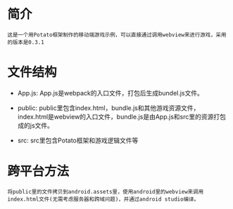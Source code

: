 # 简介

    这是一个用Potato框架制作的移动端游戏示例，可以直接通过调用webview来进行游戏，采用的版本是0.3.1

# 文件结构

*   App.js: App.js是webpack的入口文件，打包后生成bundel.js文件。

*   public: public里包含index.html，bundle.js和其他游戏资源文件，index.html是webview的入口文件，bundle.js是由App.js和src里的资源打包成的js文件。

*   src: src里包含Potato框架和游戏逻辑文件等

# 跨平台方法

    将public里的文件拷贝到android.assets里，使用android里的webview来调用index.html文件(无需考虑服务器和跨域问题)，并通过android studio编译。